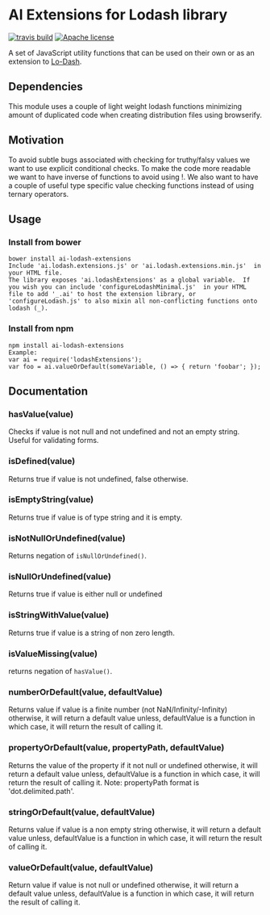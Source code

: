 # AI Extensions for Lodash library
[![travis build](https://img.shields.io/travis/AquaticInformatics/lodash-extensions.svg)](https://travis-ci.org/AquaticInformatics/lodash-extensions) [![Apache license](http://img.shields.io/badge/license-APACHE2-blue.svg)](http://www.apache.org/licenses/LICENSE-2.0)

A set of JavaScript utility functions that can be used on their own or as an extension to [Lo-Dash](https://github.com/lodash/lodash).

## Dependencies
This module uses a couple of light weight lodash functions minimizing amount of duplicated code when creating distribution files using browserify.

## Motivation
To avoid subtle bugs associated with checking for truthy/falsy values we want to use explicit conditional checks. To make the code more readable we want to have inverse of functions to avoid using !.  We also want to have a couple of useful type specific value checking functions instead of using ternary operators.

## Usage

### Install from bower
    bower install ai-lodash-extensions
    Include 'ai.lodash.extensions.js' or 'ai.lodash.extensions.min.js'  in your HTML file.  
    The library exposes 'ai.lodashExtensions' as a global variable.  If you wish you can include 'configureLodashMinimal.js'  in your HTML file to add '_.ai' to host the extension library, or 'configureLodash.js' to also mixin all non-conflicting functions onto lodash (_).

### Install from npm
    npm install ai-lodash-extensions
    Example:
    var ai = require('lodashExtensions');
    var foo = ai.valueOrDefault(someVariable, () => { return 'foobar'; });


## Documentation

### hasValue(value)
Checks if value is not null and not undefined and not an empty string.  Useful for validating forms.

### isDefined(value)
Returns true if value is not undefined, false otherwise.

### isEmptyString(value)
Returns true if value is of type string and it is empty.

### isNotNullOrUndefined(value)
Returns negation of ``` isNullOrUndefined() ```.

### isNullOrUndefined(value)
Returns true if value is either null or undefined

### isStringWithValue(value)
Returns true if value is a string of non zero length.

### isValueMissing(value)
returns negation of ``` hasValue() ```.

### numberOrDefault(value, defaultValue)
Returns value if value is a finite number (not NaN/Infinity/-Infinity) otherwise, it will return a default value unless, defaultValue is a function in which case, it will return the result of calling it.

### propertyOrDefault(value, propertyPath, defaultValue)
Returns the value of the property if it not null or undefined otherwise, it will return a default value unless, defaultValue is a function in which case, it will return the result of calling it.
Note: propertyPath format is 'dot.delimited.path'.

### stringOrDefault(value, defaultValue)
Returns value if value is a non empty string otherwise, it will return a default value unless, defaultValue is a function in which case, it will return the result of calling it.

### valueOrDefault(value, defaultValue)
Return value if value is not null or undefined otherwise, it will return a default value unless, defaultValue is a function in which case, it will return the result of calling it.
